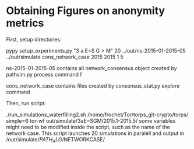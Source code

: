 

Obtaining Figures on anonymity metrics
======================================

First, setup directories:

pypy setup_experiments.py "3 a E=S G > M" 20 ../out/ns-2015-01-2015-05
../out/simulate cons_network_case 2015 2015 1 5

ns-2015-01-2015-05 contains all network_consensus object created by
pathsim.py process command
f

cons_network_case contains files created by consensus_stat.py explore
command

Then, run script:

 ./run_simulations_waterfilling2.sh /home/frochet/Tor/torps_git-crypto/torps/ simple=6 tor-wf
   out/simulate/3aE\=SGM/2015.1-2015.5/
some variables might need to be modified inside the script, such as the
name of the network case. This script launches 20 simulations in paralell and output in 
/out/simulate/$PATH_ALG/$NETWORKCASE/ 

